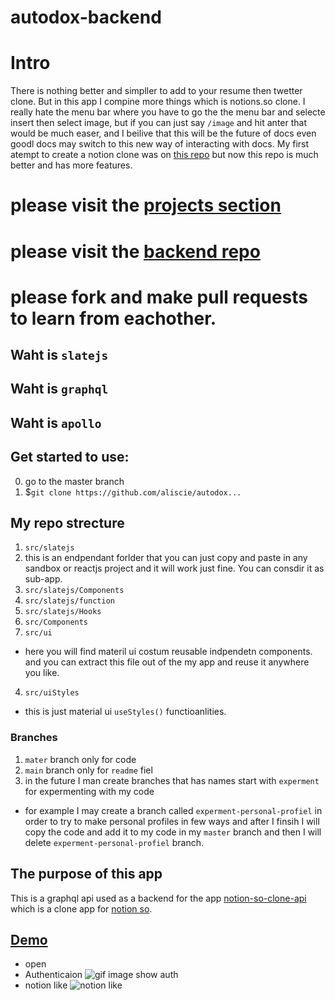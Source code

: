 # autodox-backend

# Intro

There is nothing better and simpller to add to your resume then twetter clone. But in this app I compine more things which is notions.so clone. I really hate the menu bar where you have to go the the menu bar and selecte insert then select image, but if you can just say `/image` and hit anter that would be much easer, and I beilive that this will be the future of docs even goodl docs may switch to this new way of interacting with docs. My first atempt to create a notion clone was on [this repo](https://github.com/aliscie/Learning-webstack-from-cloning-notion.so) but now this repo is much better and has more features.

# please visit the [projects section](https://github.com/aliscie/notion-so-clone-api/projects/1)
# please visit the [backend repo](https://github.com/aliscie/notion-so-clone-api/blob)

# please fork and make pull requests to learn from eachother.

## Waht is `slatejs`

## Waht is `graphql`

## Waht is `apollo`

## Get started to use:

0. go to the master branch
1. \$`git clone https://github.com/aliscie/autodox...`

## My repo strecture
1. `src/slatejs`
  1. this is an endpendant forlder that you can just copy and paste in any sandbox or reactjs project and it will work just fine. You can consdir it as sub-app.
  2.  `src/slatejs/Components`
  4. `src/slatejs/function`
  5. `src/slatejs/Hooks`
2. `src/Components`
3. `src/ui`
  - here you will find materil ui costum reusable indpendetn components. and you can extract this file out of the my app and reuse it anywhere you like.
4. `src/uiStyles`
  - this is just material ui `useStyles()` functioanlities.
### Branches

1. `mater` branch only for code
2. `main` branch only for `readme` fiel
3. in the future I man create branches that has names start with `experment` for expermenting with my code

- for example I may create a branch called `experment-personal-profiel` in order to try to make personal profiles in few ways and after I finsih I will copy the code and add it to my code in my `master` branch and then I will delete `experment-personal-profiel` branch.

## The purpose of this app

This is a graphql api used as a backend for the app [notion-so-clone-api]() which is a clone app for [notion so](https://www.notion.so/).

## [Demo](firebase)

- open
- Authenticaion ![gif image show auth](https://media.giphy.com/media/v5dt7NXuEWlJCELSOz/giphy.gif)
- notion like ![notion like](https://media.giphy.com/media/Xsd62dsYUHW36sNYx9/giphy.gif)
